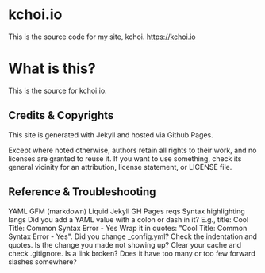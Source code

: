 # kchoi.io
This is the source code for my site, kchoi. https://kchoi.io


# What is this?
This is the source for kchoi.io.

## Credits & Copyrights
This site is generated with Jekyll and hosted via Github Pages.

Except where noted otherwise, authors retain all rights to their work, and no licenses are granted to reuse it. If you want to use something, check its general vicinity for an attribution, license statement, or LICENSE file.

## Reference & Troubleshooting
YAML
GFM (markdown)
Liquid
Jekyll
GH Pages reqs
Syntax highlighting langs
Did you add a YAML value with a colon or dash in it? E.g., title: Cool Title: Common Syntax Error - Yes Wrap it in quotes: "Cool Title: Common Syntax Error - Yes".
Did you change _config.yml? Check the indentation and quotes.
Is the change you made not showing up? Clear your cache and check .gitignore.
Is a link broken? Does it have too many or too few forward slashes somewhere?
